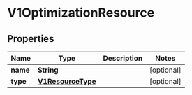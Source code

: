 

# V1OptimizationResource

## Properties

Name | Type | Description | Notes
------------ | ------------- | ------------- | -------------
**name** | **String** |  |  [optional]
**type** | [**V1ResourceType**](V1ResourceType.md) |  |  [optional]



